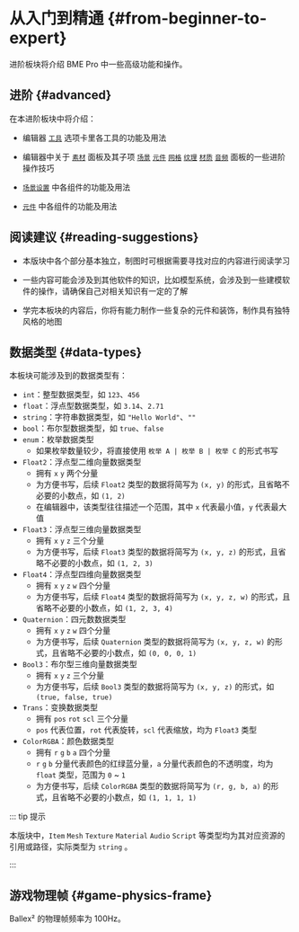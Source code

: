 # 从入门到精通 {#from-beginner-to-expert}

进阶板块将介绍 BME Pro 中一些高级功能和操作。

## 进阶 {#advanced}

在本进阶板块中将介绍：

- 编辑器 [`工具`](tools) 选项卡里各工具的功能及用法

- 编辑器中关于 [`素材`](assets) 面板及其子项 [`场景`](assets#scene) [`元件`](assets#item) [`网格`](assets#mesh) [`纹理`](assets#texture) [`材质`](assets#material) [`音频`](assets#audio) 面板的一些进阶操作技巧

- [`场景设置`](sceneSettings/sceneSettings) 中各组件的功能及用法

- [`元件`](item/item) 中各组件的功能及用法

## 阅读建议 {#reading-suggestions}

- 本版块中各个部分基本独立，制图时可根据需要寻找对应的内容进行阅读学习

- 一些内容可能会涉及到其他软件的知识，比如模型系统，会涉及到一些建模软件的操作，请确保自己对相关知识有一定的了解

- 学完本板块的内容后，你将有能力制作一些复杂的元件和装饰，制作具有独特风格的地图

## 数据类型 {#data-types}

本板块可能涉及到的数据类型有：

- `int`：整型数据类型，如 `123`、`456`
- `float`：浮点型数据类型，如 `3.14`、`2.71`
- `string`：字符串数据类型，如 `"Hello World"`、`""`
- `bool`：布尔型数据类型，如 `true`、`false`
- `enum`：枚举数据类型
  - 如果枚举数量较少，将直接使用 `枚举 A | 枚举 B | 枚举 C` 的形式书写
- `Float2`：浮点型二维向量数据类型
  - 拥有 `x` `y` 两个分量
  - 为方便书写，后续 `Float2` 类型的数据将简写为 `(x, y)` 的形式，且省略不必要的小数点，如 `(1, 2)`
  - 在编辑器中，该类型往往描述一个范围，其中 `x` 代表最小值，`y` 代表最大值
- `Float3`：浮点型三维向量数据类型
  - 拥有 `x` `y` `z` 三个分量
  - 为方便书写，后续 `Float3` 类型的数据将简写为 `(x, y, z)` 的形式，且省略不必要的小数点，如 `(1, 2, 3)`
- `Float4`：浮点型四维向量数据类型
  - 拥有 `x` `y` `z` `w` 四个分量
  - 为方便书写，后续 `Float4` 类型的数据将简写为 `(x, y, z, w)` 的形式，且省略不必要的小数点，如 `(1, 2, 3, 4)`
- `Quaternion`：四元数数据类型
  - 拥有 `x` `y` `z` `w` 四个分量
  - 为方便书写，后续 `Quaternion` 类型的数据将简写为 `(x, y, z, w)` 的形式，且省略不必要的小数点，如 `(0, 0, 0, 1)`
- `Bool3`：布尔型三维向量数据类型
  - 拥有 `x` `y` `z` 三个分量
  - 为方便书写，后续 `Bool3` 类型的数据将简写为 `(x, y, z)` 的形式，如 `(true, false, true)`
- `Trans`：变换数据类型
  - 拥有 `pos` `rot` `scl` 三个分量
  - `pos` 代表位置，`rot` 代表旋转，`scl` 代表缩放，均为 `Float3` 类型
- `ColorRGBA`：颜色数据类型
  - 拥有 `r` `g` `b` `a` 四个分量
  - `r` `g` `b` 分量代表颜色的红绿蓝分量，`a` 分量代表颜色的不透明度，均为 `float` 类型，范围为 `0` ~ `1`
  - 为方便书写，后续 `ColorRGBA` 类型的数据将简写为 `(r, g, b, a)` 的形式，且省略不必要的小数点，如 `(1, 1, 1, 1)`

::: tip 提示

本版块中，`Item` `Mesh` `Texture` `Material` `Audio` `Script` 等类型均为其对应资源的引用或路径，实际类型为 `string` 。

:::

## 游戏物理帧 {#game-physics-frame}

Ballex² 的物理帧频率为 100Hz。
